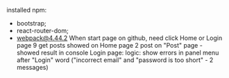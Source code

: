 installed npm:
- bootstrap;
- react-router-dom;
- webpack@4.44.2
When start page on github, need click Home or Login page
9 get posts showed on Home page
2 post on "Post" page - showed result in console
Login page:
logic: show errors in panel menu after "Login" word ("incorrect email" and "password is too short" - 2 messages)
